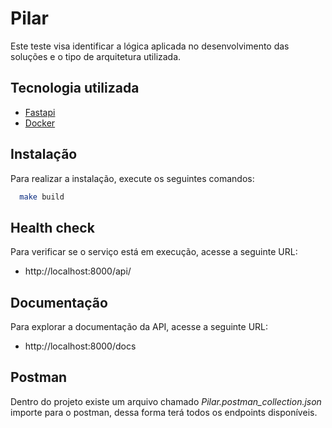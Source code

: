 
# Pilar

Este teste visa identificar a lógica aplicada no desenvolvimento das soluções e o tipo de arquitetura utilizada.

## Tecnologia utilizada

- [Fastapi](https://fastapi.tiangolo.com/)
- [Docker](https://www.docker.com/)


## Instalação

Para realizar a instalação, execute os seguintes comandos:


```bash
  make build
```

## Health check

Para verificar se o serviço está em execução, acesse a seguinte URL:
- http://localhost:8000/api/


## Documentação

Para explorar a documentação da API, acesse a seguinte URL:
- http://localhost:8000/docs


## Postman

Dentro do projeto existe um arquivo chamado *Pilar.postman_collection.json* importe para o postman, dessa forma terá todos os endpoints disponíveis.


